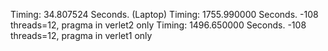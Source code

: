 Timing: 34.807524 Seconds. (Laptop)
Timing: 1755.990000 Seconds. -108 threads=12, pragma in verlet2 only
Timing: 1496.650000 Seconds. -108 threads=12, pragma in verlet1 only
